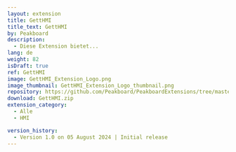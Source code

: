 ```yaml
---
layout: extension
title: GettHMI
title_text: GettHMI
by: Peakboard
description: 
  - Diese Extension bietet...
lang: de
weight: 82
isDraft: true
ref: GettHMI
image: GettHMI_Extension_Logo.png
image_thumbnail: GettHMI_Extension_Logo_thumbnail.png
repository: https://github.com/Peakboard/PeakboardExtensions/tree/master/GettHMI
download: GettHMI.zip
extension_category:
  - Alle
  - HMI

version_history:
  - Version 1.0 on 05 August 2024 | Initial release
---
```

